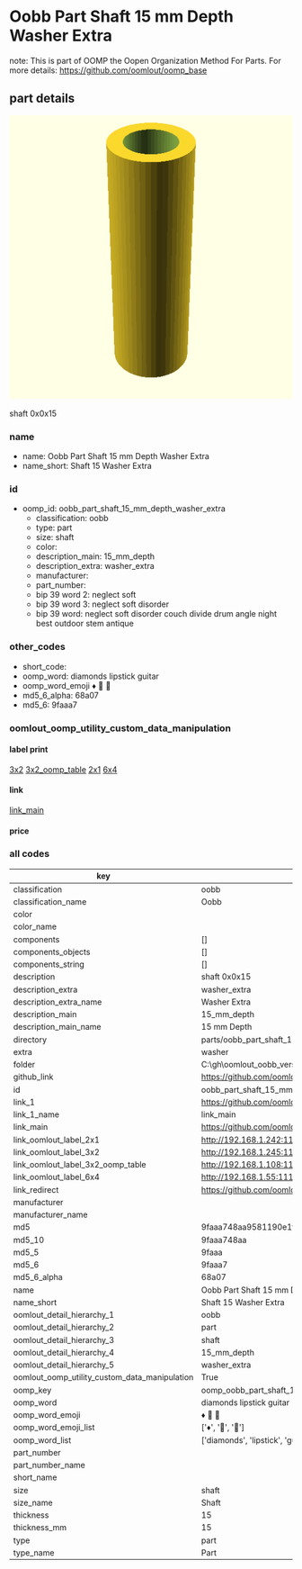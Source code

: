 # Oobb Part Shaft 15 mm Depth Washer Extra  

note: This is part of OOMP the Oopen Organization Method For Parts. For more details: https://github.com/oomlout/oomp_base

##  part details
  

[![](3dpr.png)](3dpr.png)

shaft 0x0x15



### name
* name: Oobb Part Shaft 15 mm Depth Washer Extra
* name_short: Shaft 15 Washer Extra
### id
* oomp_id: oobb_part_shaft_15_mm_depth_washer_extra
  * classification: oobb
  * type: part
  * size: shaft
  * color: 
  * description_main: 15_mm_depth
  * description_extra: washer_extra
  * manufacturer: 
  * part_number: 
  * bip 39 word 2: neglect soft
  * bip 39 word 3: neglect soft disorder
  * bip 39 word: neglect soft disorder couch divide drum angle night best outdoor stem antique

### other_codes
* short_code: 
* oomp_word: diamonds lipstick guitar
* oomp_word_emoji :diamonds: :lipstick: :guitar:
* md5_6_alpha: 68a07
* md5_6: 9faaa7






### oomlout_oomp_utility_custom_data_manipulation
#### label print
[3x2](http://192.168.1.245:1112/?label=oomp%2068a07)
[3x2_oomp_table](http://192.168.1.108:1112/?label=oomp%2068a07)
[2x1](http://192.168.1.242:1112/?label=oomp%2068a07)
[6x4](http://192.168.1.55:1112/?label=oomp%2068a07)    

#### link

[link_main](https://github.com/oomlout/oomlout_oobb_version_4_generated_parts/tree/main/navigation_oomp/oobb/part/shaft/15_mm_depth/washer_extra/part)                              

#### price







### all codes 
| key | value |  
| --- | --- |  
| classification | oobb |  
| classification_name | Oobb |  
| color |  |  
| color_name |  |  
| components | [] |  
| components_objects | [] |  
| components_string | [] |  
| description | shaft 0x0x15 |  
| description_extra | washer_extra |  
| description_extra_name | Washer Extra |  
| description_main | 15_mm_depth |  
| description_main_name | 15 mm Depth |  
| directory | parts/oobb_part_shaft_15_mm_depth_washer_extra |  
| extra | washer |  
| folder | C:\gh\oomlout_oobb_version_4_generated_parts\parts\oobb_part_shaft_15_mm_depth_washer_extra |  
| github_link | https://github.com/oomlout/oomlout_oomp_part_src/tree/main/parts/oobb_part_shaft_15_mm_depth_washer_extra |  
| id | oobb_part_shaft_15_mm_depth_washer_extra |  
| link_1 | https://github.com/oomlout/oomlout_oobb_version_4_generated_parts/tree/main/navigation_oomp/oobb/part/shaft/15_mm_depth/washer_extra/part |  
| link_1_name | link_main |  
| link_main | https://github.com/oomlout/oomlout_oobb_version_4_generated_parts/tree/main/navigation_oomp/oobb/part/shaft/15_mm_depth/washer_extra/part |  
| link_oomlout_label_2x1 | http://192.168.1.242:1112/?label=oomp%2068a07 |  
| link_oomlout_label_3x2 | http://192.168.1.245:1112/?label=oomp%2068a07 |  
| link_oomlout_label_3x2_oomp_table | http://192.168.1.108:1112/?label=oomp%2068a07 |  
| link_oomlout_label_6x4 | http://192.168.1.55:1112/?label=oomp%2068a07 |  
| link_redirect | https://github.com/oomlout/oomlout_oobb_version_4_generated_parts/tree/main/parts/oobb_shaft_15_ex_washer |  
| manufacturer |  |  
| manufacturer_name |  |  
| md5 | 9faaa748aa9581190e1ff30e7ef394a0 |  
| md5_10 | 9faaa748aa |  
| md5_5 | 9faaa |  
| md5_6 | 9faaa7 |  
| md5_6_alpha | 68a07 |  
| name | Oobb Part Shaft 15 mm Depth Washer Extra |  
| name_short | Shaft 15 Washer Extra |  
| oomlout_detail_hierarchy_1 | oobb |  
| oomlout_detail_hierarchy_2 | part |  
| oomlout_detail_hierarchy_3 | shaft |  
| oomlout_detail_hierarchy_4 | 15_mm_depth |  
| oomlout_detail_hierarchy_5 | washer_extra |  
| oomlout_oomp_utility_custom_data_manipulation | True |  
| oomp_key | oomp_oobb_part_shaft_15_mm_depth_washer_extra |  
| oomp_word | diamonds lipstick guitar |  
| oomp_word_emoji | :diamonds: :lipstick: :guitar: |  
| oomp_word_emoji_list | [':diamonds:', ':lipstick:', ':guitar:'] |  
| oomp_word_list | ['diamonds', 'lipstick', 'guitar'] |  
| part_number |  |  
| part_number_name |  |  
| short_name |  |  
| size | shaft |  
| size_name | Shaft |  
| thickness | 15 |  
| thickness_mm | 15 |  
| type | part |  
| type_name | Part |  
